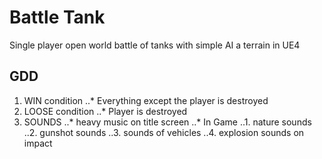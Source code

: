# Battle Tank
Single player open world battle of tanks with simple AI a terrain in UE4

## GDD
1. WIN condition
..* Everything except the player is destroyed
2. LOOSE condition
..* Player is destroyed
3. SOUNDS
..* heavy music on title screen
..* In Game
..1. nature sounds
..2. gunshot sounds
..3. sounds of vehicles
..4. explosion sounds on impact